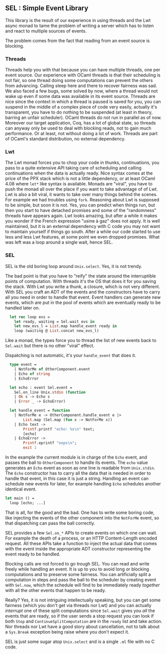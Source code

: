 ## SEL : Simple Event Library

This library is the result of our experience in using threads and the Lwt async
monad to tame the problem of writing a server which has to listen and react to
multiple sources of events.

The problem comes from the fact that reading from an event source is blocking.

### Threads

Threads help you with that because you can have multiple threads, one per event
source. Our experience with OCaml threads is that their scheduling is not fair,
so one thread doing some computations can prevent the others from advancing.
Calling sleep here and there to recover fairness was sad. We also faced
a few bugs, some solved by now, where a thread would not wake up even if some
data was available in  its event source. Threads are nice since the context in
which a thread is paused is saved for you, you can suspend in the middle of a
complex piece of code very easily, actually it's transparent, you have to do
nothing to be suspended (at least in theory, barring an unfair scheduler).
OCaml threads do not run in parallel as of now. Moreover our target
application, Coq, has a lot of global state, so threads can anyway only be used
to deal with blocking reads, not to gain much performance. Or at least, not
without doing a lot of work.
Threads are part of OCaml's standard distribution, no external dependency.

### Lwt

The Lwt monad forces you to chop your code in thunks, continuations, you pass
to a quite extensive API taking care of scheduling and calling continuations
when the data is actually ready. Nice syntax comes at the price of the PPX stack
which is not a little dependency, or at least OCaml 4.08 where `let*` like
syntax is available. Monads are "viral", you have to push the monad all over
the place if you want to take advantage of of Lwt. Lwt is also a bit viral,
it wants to take over many things behind the scenes. For example we had troubles
using `fork`. Reasoning about Lwt is supposed to be simple, but soon it is not.
Yes, you can predict when things run, but then you start to have detached
promises and some of the "randomness" threads have appears again.
Lwt looks amazing, but after a while it makes you wonder if the
French expression "usine à gaz" does not apply. It is well maintained, but it
is an external dependency with C code you may not want to maintain yourself if
things go south. After a while our code started to use less and less Lwt
features, at some point we even dropped promises. What was left was a loop
around a single wait, hence SEL.

### SEL

SEL is the old boring loop around `Unix.select`. Yes, it is not trendy.

The bad point is that you have to "reify" the state around the interruptible
points of computation. With threads it's the OS that does it for you saving the
stack. With Lwt you write a thunk, a closure, which is not very different.
With SEL you craft an ADT of the events and the constructors have to carry all
you need in order to handle that event. Event handlers can generate new events,
which are put in the pool of events which are eventually ready to be handled
later on.

```ocaml
  let rec loop evs =
    let ready, waiting = Sel.wait evs in
    let new_evs_l = List.map handle_event ready in
    loop (waiting @ List.concat new_evs_l)
```

Like a monad, the types force you to thread the list of new events back to
`Sel.wait` but there is no other "viral" effect.

Dispatching is not automatic, it's your `handle_event` that does it.

```ocaml
  type event =
    | NotForMe of OtherComponent.event
    | Echo of string
    | EchoError

  let echo : event Sel.event =
    Sel.on_line Unix.stdin (function
    | Ok s -> Echo s
    | Error _ -> EchoError)

  let handle_event = function
    | NotForMe e -> OtherComponent.handle_event e |>
        List.map (Sel.map (fun x -> NotForMe x))
    | Echo text ->
        Printf.printf "echo: %s\n" text;
        [echo]
    | EchoError ->
        Printf.eprintf "oops\n";
        exit 1
```

In the example the current module is in charge of the `Echo` event, and passes
the ball to `OtherComponent` to handle its events. The `echo` value generates
an `Echo` event as soon as one line is readable from `Unix.stdin`. The `Echo`
constructor has to carry all the data that is needed in order to handle that
event, in this case it is just a string. Handling an event can schedule new
events for later, for example handling `Echo` schedules another identical event.

```ocaml
let main () =
  loop [echo; ...]
```

That is all, for the good and the bad. One has to write some boring code, like
injecting the events of the other component into the `NotForMe` event, so that
dispatching can pass the ball correctly.

SEL provides a few `Sel.on_*` APIs to create events on which one can wait.
For example the death of a process, or an HTTP Content-Length encoded request.
All these APIs take a function to inject the actual data that comes with the
event inside the appropriate ADT constructor representing the event ready to be
handled.

Blocking calls are not forced to go trough SEL. You can read and write freely
while handling an event. It is up to you to avoid long or blocking computations
and to preserve some fairness. You can artificially split a computation in
steps and pass the ball to the scheduler by creating event with `Sel.now`,
which the schedule will find to be immediately ready *together* with all the
other events that happen to be ready.

Really? Yes, it is not intriguing intellectually speaking, but you can get some
fairness (which you don't get via threads nor Lwt) and you can actually
*interrupt* one of these split computations since `Sel.wait` gives you *all* the
events that are ready, so if the user sends a stop request you can look if both
`Stop` and `ContinueSplitComputation` are in the `ready` list and take action.
Nor threads nor Lwt have a good story about cancellation, not to talk about
a `Sys.Break` exception being raise where you don't expect it.

SEL is just some sugar atop `Unix.select` and is a single `.ml` file with no C
code.
